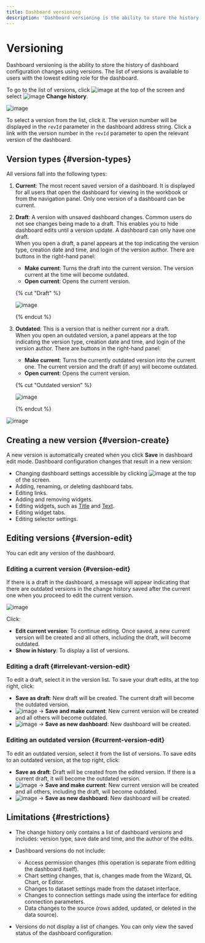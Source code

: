 ```yaml
---
title: Dashboard versioning
description: 'Dashboard versioning is the ability to store the history of dashboard configuration changes using versions. A list of versions is available to users with the lowest level of access to the dashboard: **View**.'
---
```


# Versioning

Dashboard versioning is the ability to store the history of dashboard configuration changes using versions. The list of versions is available to users with the lowest editing role for the dashboard.

To go to the list of versions, click ![image](../../_assets/console-icons/ellipsis.svg) at the top of the screen and select ![image](../../_assets/console-icons/clock.svg) **Change history**.

![image](../../_assets/datalens/concepts/version-list.png)

To select a version from the list, click it. The version number will be displayed in the `revId` parameter in the dashboard address string. Click a link with the version number in the `revId` parameter to open the relevant version of the dashboard.

## Version types {#version-types}

All versions fall into the following types:

1. **Current**: The most recent saved version of a dashboard. It is displayed for all users that open the dashboard for viewing in the workbook or from the navigation panel. Only one version of a dashboard can be current.
1. **Draft**: A version with unsaved dashboard changes. Common users do not see changes being made to a draft. This enables you to hide dashboard edits until a version update. A dashboard can only have one draft.   
   When you open a draft, a panel appears at the top indicating the version type, creation date and time, and login of the version author. There are buttons in the right-hand panel:

   * **Make current**: Turns the draft into the current version. The version current at the time will become outdated.
   * **Open current**: Opens the current version.

   {% cut "Draft" %}
   
   ![image](../../_assets/datalens/concepts/draft-version.png)

   {% endcut %}

1. **Outdated**: This is a version that is neither current nor a draft.  
   When you open an outdated version, a panel appears at the top indicating the version type, creation date and time, and login of the version author. There are buttons in the right-hand panel:

   * **Make current**: Turns the currently outdated version into the current one. The current version and the draft (if any) will become outdated.
   * **Open current**: Opens the current version.
   
   {% cut "Outdated version" %}

   ![image](../../_assets/datalens/concepts/irrelevant-version.png)

   {% endcut %}

![image](../../_assets/datalens/concepts/version-types.png)

## Creating a new version {#version-create}

A new version is automatically created when you click **Save** in dashboard edit mode. Dashboard configuration changes that result in a new version:

* Changing dashboard settings accessible by clicking ![image](../../_assets/console-icons/gear.svg) at the top of the screen.
* Adding, renaming, or deleting dashboard tabs.
* Editing links.
* Adding and removing widgets.
* Editing widgets, such as [Title](#title) and [Text](#text).
* Editing widget tabs.
* Editing selector settings.

## Editing versions {#version-edit}

You can edit any version of the dashboard.

### Editing a current version {#version-edit}

If there is a draft in the dashboard, a message will appear indicating that there are outdated versions in the change history saved after the current one when you proceed to edit the current version.

![image](../../_assets/datalens/concepts/version-edit.png)

Click:

* **Edit current version**: To continue editing. Once saved, a new current version will be created and all others, including the draft, will become outdated.
* **Show in history**: To display a list of versions.

### Editing a draft {#irrelevant-version-edit}

To edit a draft, select it in the version list. To save your draft edits, at the top right, click:

* **Save as draft**: New draft will be created. The current draft will become the outdated version.
* ![image](../../_assets/console-icons/chevron-down.svg) → **Save and make current**: New current version will be created and all others will become outdated.
* ![image](../../_assets/console-icons/chevron-down.svg) → **Save as new dashboard**: New dashboard will be created.

### Editing an outdated version {#current-version-edit}

To edit an outdated version, select it from the list of versions. To save edits to an outdated version, at the top right, click:

* **Save as draft**: Draft will be created from the edited version. If there is a current draft, it will become the outdated version.
* ![image](../../_assets/console-icons/chevron-down.svg) → **Save and make current**: New current version will be created and all others, including the draft, will become outdated.
* ![image](../../_assets/console-icons/chevron-down.svg) → **Save as new dashboard**: New dashboard will be created.

## Limitations {#restrictions}

* The change history only contains a list of dashboard versions and includes: version type, save date and time, and the author of the edits.
* Dashboard versions do not include:

  * Access permission changes (this operation is separate from editing the dashboard itself).
  * Chart setting changes, that is, changes made from the Wizard, QL Chart, or Editor.
  * Changes to dataset settings made from the dataset interface.
  * Changes to connection settings made using the interface for editing connection parameters.
  * Data changes to the source (rows added, updated, or deleted in the data source).

* Versions do not display a list of changes. You can only view the saved status of the dashboard configuration.
